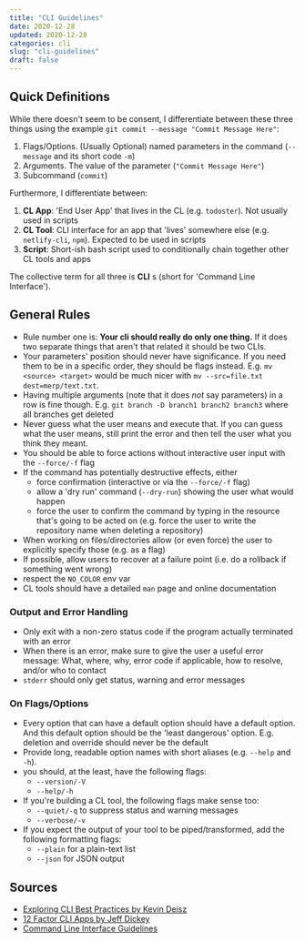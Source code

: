 ```yaml
---
title: "CLI Guidelines"
date: 2020-12-28
updated: 2020-12-28
categories: cli
slug: "cli-guidelines"
draft: false
---
```


## Quick Definitions

While there doesn't seem to be consent, I differentiate between these three things using the example `git commit --message "Commit Message Here"`:

1. Flags/Options. (Usually Optional) named parameters in the command (`--message` and its short code `-m`)
2. Arguments. The value of the parameter (`"Commit Message Here"`)
3. Subcommand (`commit`)

Furthermore, I differentiate between:

1. __CL App__: 'End User App' that lives in the CL (e.g. `todoster`). Not usually used in scripts
2. __CL Tool__: CLI interface for an app that 'lives' somewhere else (e.g. `netlify-cli`, `npm`). Expected to be used in scripts
3. __Script__: Short-ish bash script used to conditionally chain together other CL tools and apps

The collective term for all three is __CLI__ s (short for 'Command Line Interface').


## General Rules

* Rule number one is: __Your cli should really do only one thing.__ If it does two separate things that aren't that related it should be two CLIs.
* Your parameters' position should never have significance. If you need them to be in a specific order, they should be flags instead. E.g. `mv <source> <target>` would be much nicer with `mv --src=file.txt dest=merp/text.txt`.
* Having multiple arguments (note that it does _not_ say parameters) in a row is fine though. E.g. `git branch -D branch1 branch2 branch3` where all branches get deleted
* Never guess what the user means and execute that. If you can guess what the user means, still print the error and then tell the user what you think they meant.
* You should be able to force actions without interactive user input with the `--force/-f` flag
* If the command has potentially destructive effects, either
    * force confirmation (interactive or via the `--force/-f` flag)
    * allow a 'dry run' command (`--dry-run`) showing the user what would happen
    * force the user to confirm the command by typing in the resource that's going to be acted on (e.g. force the user to write the repository name when deleting a repository)
* When working on files/directories allow (or even force) the user to explicitly specify those (e.g. as a flag)
* If possible, allow users to recover at a failure point (i.e. do a rollback if something went wrong)
* respect the `NO_COLOR` env var
* CL tools should have a detailed `man` page and online documentation


### Output and Error Handling

* Only exit with a non-zero status code if the program actually terminated with an error
* When there is an error, make sure to give the user a useful error message: What, where, why, error code if applicable, how to resolve, and/or who to contact
* `stderr` should only get status, warning and error messages


### On Flags/Options

* Every option that can have a default option should have a default option. And this default option should be the 'least dangerous' option. E.g. deletion and override should never be the default
* Provide long, readable option names with short aliases (e.g. `--help` and `-h`).
* you should, at the least, have the following flags:
    * `--version/-V`
    * `--help/-h`
* If you're building a CL tool, the following flags make sense too:
    * `--quiet/-q` to suppress status and warning messages
    * `--verbose/-v`
* If you expect the output of your tool to be piped/transformed, add the following formatting flags:
    * `--plain` for a plain-text list
    * `--json` for JSON output


## Sources
* [Exploring CLI Best Practices by Kevin Deisz](https://eng.localytics.com/exploring-cli-best-practices/)
* [12 Factor CLI Apps by Jeff Dickey](https://medium.com/@jdxcode/12-factor-cli-apps-dd3c227a0e46)
* [Command Line Interface Guidelines](https://clig.dev/)